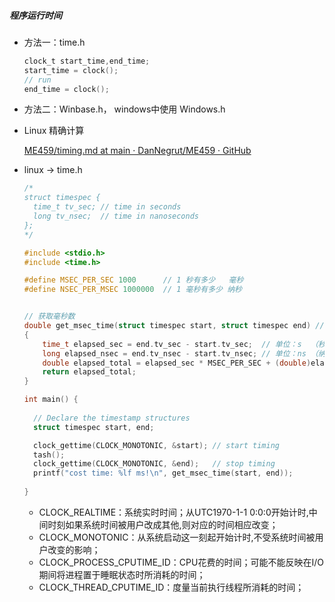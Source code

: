 

##### 程序运行时间

- 方法一：time.h

  ```c
  clock_t start_time,end_time; 
  start_time = clock(); 
  // run
  end_time = clock();
  ```

  

- 方法二：Winbase.h， windows中使用 Windows.h

- Linux 精确计算

  [ME459/timing.md at main · DanNegrut/ME459 · GitHub](https://github.com/DanNegrut/ME459/blob/main/FAQ/HowTo/timing.md)

- linux -> time.h

  ``` c
  /*
  struct timespec {
  	time_t tv_sec; // time in seconds
  	long tv_nsec;  // time in nanoseconds
  };
  */
  
  #include <stdio.h>
  #include <time.h>
  
  #define MSEC_PER_SEC 1000      // 1 秒有多少   毫秒
  #define NSEC_PER_MSEC 1000000  // 1 毫秒有多少 纳秒
  
  
  // 获取毫秒数
  double get_msec_time(struct timespec start, struct timespec end) // 将time 格式转换以 毫秒 为单位
  {
      time_t elapsed_sec = end.tv_sec - start.tv_sec;  // 单位：s  （秒）
      long elapsed_nsec = end.tv_nsec - start.tv_nsec; // 单位：ns （纳秒）
      double elapsed_total = elapsed_sec * MSEC_PER_SEC + (double)elapsed_nsec / (double)NSEC_PER_MSEC;
      return elapsed_total;
  }
  
  int main() {
  	
  	// Declare the timestamp structures 
  	struct timespec start, end;
  
  	clock_gettime(CLOCK_MONOTONIC, &start); // start timing
  	tash();
  	clock_gettime(CLOCK_MONOTONIC, &end);   // stop timing
  	printf("cost time: %lf ms!\n", get_msec_time(start, end));
      
  }
  ```

  - CLOCK_REALTIME：系统实时时间；从UTC1970-1-1 0:0:0开始计时,中间时刻如果系统时间被用户改成其他,则对应的时间相应改变；
  - CLOCK_MONOTONIC：从系统启动这一刻起开始计时,不受系统时间被用户改变的影响；
  - CLOCK_PROCESS_CPUTIME_ID：CPU花费的时间；可能不能反映在I/O期间将进程置于睡眠状态时所消耗的时间；
  - CLOCK_THREAD_CPUTIME_ID：度量当前执行线程所消耗的时间；





